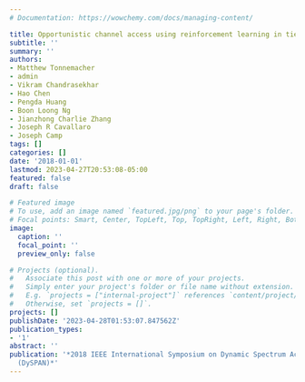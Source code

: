 ```yaml
---
# Documentation: https://wowchemy.com/docs/managing-content/

title: Opportunistic channel access using reinforcement learning in tiered CBRS networks
subtitle: ''
summary: ''
authors:
- Matthew Tonnemacher
- admin
- Vikram Chandrasekhar
- Hao Chen
- Pengda Huang
- Boon Loong Ng
- Jianzhong Charlie Zhang
- Joseph R Cavallaro
- Joseph Camp
tags: []
categories: []
date: '2018-01-01'
lastmod: 2023-04-27T20:53:08-05:00
featured: false
draft: false

# Featured image
# To use, add an image named `featured.jpg/png` to your page's folder.
# Focal points: Smart, Center, TopLeft, Top, TopRight, Left, Right, BottomLeft, Bottom, BottomRight.
image:
  caption: ''
  focal_point: ''
  preview_only: false

# Projects (optional).
#   Associate this post with one or more of your projects.
#   Simply enter your project's folder or file name without extension.
#   E.g. `projects = ["internal-project"]` references `content/project/deep-learning/index.md`.
#   Otherwise, set `projects = []`.
projects: []
publishDate: '2023-04-28T01:53:07.847562Z'
publication_types:
- '1'
abstract: ''
publication: '*2018 IEEE International Symposium on Dynamic Spectrum Access Networks
  (DySPAN)*'
---
```

